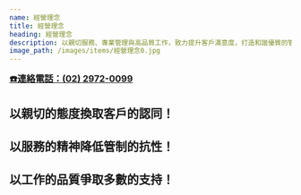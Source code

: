 ```yaml
---
name: 經營理念
title: 經營理念
heading: 經營理念
description: 以親切服務、專業管理與高品質工作，致力提升客戶滿意度，打造和諧優質的管理環境。
image_path: /images/items/經營理念0.jpg
---
```


<p><a class="button alt" onclick="return gtag_report_conversion('tel:+886229720099')" href="tel:+886229720099"
				style="font-size: 16px; font-weight:bold;">☎️連絡電話：(02)
				2972-0099
			</a></p>

## 以親切的態度換取客戶的認同！

## 以服務的精神降低管制的抗性！

## 以工作的品質爭取多數的支持！
